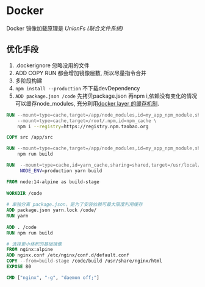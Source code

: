 # Docker

Docker 镜像加载原理是  *UnionFs (联合文件系统)*

## 优化手段

1. .dockerignore 忽略没用的文件
2. ADD COPY RUN 都会增加镜像层数, 所以尽量指令合并
3. 多阶段构建
4. `npm install --production` 不下载devDependency
5. `ADD package.json /code` 先拷贝package.json 再npm i,依赖没有变化的情况可以缓存node_modules, 充分利用[docker layer 的缓存机制](https://docs.docker.com/develop/develop-images/dockerfile_best-practices/#leverage-build-cache).

```dockerfile
RUN --mount=type=cache,target=/app/node_modules,id=my_app_npm_module,sharing=locked \
    --mount=type=cache,target=/root/.npm,id=npm_cache \
    npm i --registry=https://registry.npm.taobao.org

COPY src /app/src

RUN --mount=type=cache,target=/app/node_modules,id=my_app_npm_module,sharing=locked \
    npm run build

RUN  --mount=type=cache,id=yarn_cache,sharing=shared,target=/usr/local/share/.cache \
     NODE_ENV=production yarn build
```

```dockerfile
FROM node:14-alpine as build-stage
 
WORKDIR /code
 
# 单独分离 package.json，是为了安装依赖可最大限度利用缓存
ADD package.json yarn.lock /code/
RUN yarn
 
ADD . /code
RUN npm run build

# 选择更小体积的基础镜像
FROM nginx:alpine
ADD nginx.conf /etc/nginx/conf.d/default.conf
COPY --from=build-stage /code/build /usr/share/nginx/html
EXPOSE 80

CMD ["nginx", "-g", "daemon off;"]
```
